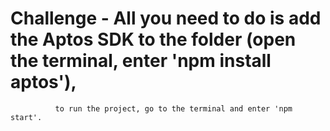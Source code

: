 # Challenge - All you need to do is add the Aptos SDK to the folder (open the terminal, enter 'npm install aptos'), 
              to run the project, go to the terminal and enter 'npm start'.
